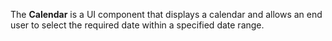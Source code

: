 The **Calendar** is&nbsp;a&nbsp;UI component that displays a&nbsp;calendar and allows an&nbsp;end user to&nbsp;select the required date within a&nbsp;specified date range.